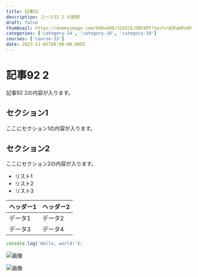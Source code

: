 ```yaml
---
title: 記事92
description: コース33 2 の説明
draft: false
thumbnail: https://dummyimage.com/600x400/3182CE/EBF8FF?text=%E8%A8%98%E4%BA%8B92
categories: ['category-14', 'category-18', 'category-19']
courses: ['course-33']
date: 2023-11-05T00:00:00.000Z
---
```


# 記事92 2

記事92 2の内容が入ります。

## セクション1
ここにセクション1の内容が入ります。

## セクション2
ここにセクション2の内容が入ります。

- リスト1
- リスト2
- リスト3

| ヘッダー1 | ヘッダー2 |
| --------- | --------- |
| データ1   | データ2   |
| データ3   | データ4   |

```javascript
console.log('Hello, world!');
```


![画像](https://dummyimage.com/320x180/2D3748/F5F7FA?text=%E8%A8%98%E4%BA%8B92+2)

![画像](https://dummyimage.com/640x360/1A202C/EDF2F7?text=%E8%A8%98%E4%BA%8B92+2)